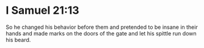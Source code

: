 # I Samuel 21:13

So he changed his behavior before them and pretended to be insane in their hands and made marks on the doors of the gate and let his spittle run down his beard.
